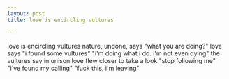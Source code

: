 ```yaml
---
layout: post
title: love is encircling vultures

---
```


love is encircling vultures
nature, undone, says
"what you are doing?"
love says
"i found some vultures"
"i'm doing what i do. i'm not even dying"
the vultures say in unison
love flew closer to take a look
"stop following me"
"i've found my calling"
"fuck this, i'm leaving"

